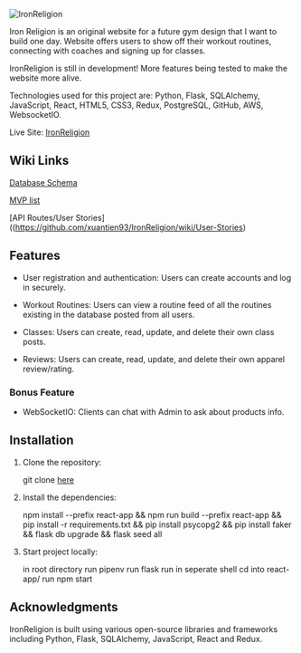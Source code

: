 ![IronReligion](https://i.imgur.com/hL3YORh.png)

Iron Religion is an original website for a future gym design that I want to build one day. Website offers users to show off their workout routines, connecting with coaches and signing up for classes.

IronReligion is still in development! More features being tested to make the website more alive.

Technologies used for this project are: Python, Flask, SQLAlchemy, JavaScript, React, HTML5, CSS3, Redux, PostgreSQL, GitHub, AWS, WebsocketIO.

Live Site: [IronReligion](https://ironreligion.onrender.com/)

## Wiki Links
[Database Schema](https://github.com/xuantien93/IronReligion/wiki/Database-Schema)

[MVP list](https://github.com/xuantien93/IronReligion/wiki/MVP-list)

[API Routes/User Stories]((https://github.com/xuantien93/IronReligion/wiki/User-Stories)

## Features
- User registration and authentication: Users can create accounts and log in securely.
  
- Workout Routines: Users can view a routine feed of all the routines existing in the database posted from all users.

- Classes: Users can create, read, update, and delete their own class posts.

- Reviews: Users can create, read, update, and delete their own apparel review/rating.

### Bonus Feature
- WebSocketIO: Clients can chat with Admin to ask about products info.

## Installation
1. Clone the repository:

      git clone [here](https://github.com/xuantien93/IronReligion.git)

2. Install the dependencies:

      npm install --prefix react-app &&
      npm run build --prefix react-app &&
      pip install -r requirements.txt &&
      pip install psycopg2 &&
      pip install faker &&
      flask db upgrade &&
      flask seed all

4. Start project locally:

      in root directory run pipenv run flask run
      in seperate shell cd into react-app/
      run npm start


## Acknowledgments
IronReligion is built using various open-source libraries and frameworks including Python, Flask, SQLAlchemy, JavaScript, React and Redux.
